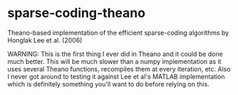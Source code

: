 sparse-coding-theano
====================

Theano-based implementation of the efficient sparse-coding algorithms by Honglak Lee et al. (2006)

WARNING: This is the first thing I ever did in Theano and it could be done much better. This will be much slower than a numpy implementation as it uses several Theano functions, recompiles them at every iteration, etc. Also I never got around to testing it against Lee et al's MATLAB implementation which is definitely something you'll want to do before relying on this.
